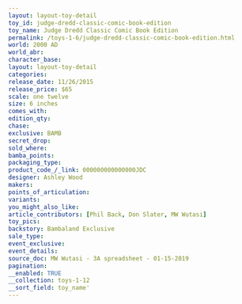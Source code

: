 ```yaml
---
layout: layout-toy-detail 
toy_id: judge-dredd-classic-comic-book-edition
toy_name: Judge Dredd Classic Comic Book Edition
permalink: /toys-1-6/judge-dredd-classic-comic-book-edition.html
world: 2000 AD
world_abr: 
character_base: 
layout: layout-toy-detail
categories: 
release_date: 11/26/2015
release_price: $65 
scale: one twelve
size: 6 inches
comes_with: 
edition_qty: 
chase: 
exclusive: BAMB
secret_drop: 
sold_where: 
bamba_points: 
packaging_type: 
product_code_/_link: 000000000000000JDC
designer: Ashley Wood
makers: 
points_of_articulation: 
variants: 
you_might_also_like: 
article_contributors: [Phil Back, Don Slater, MW Wutasi]
toy_pics: 
backstory: Bambaland Exclusive
sale_type: 
event_exclusive: 
event_details: 
source_doc: MW Wutasi - 3A spreadsheet - 01-15-2019
pagination: 
__enabled: TRUE
__collection: toys-1-12
__sort_field: toy_name'
---
```

